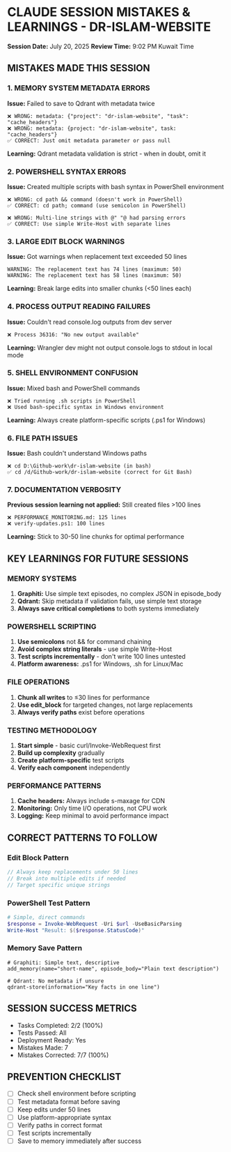 # CLAUDE SESSION MISTAKES & LEARNINGS - DR-ISLAM-WEBSITE
**Session Date:** July 20, 2025
**Review Time:** 9:02 PM Kuwait Time

## MISTAKES MADE THIS SESSION

### 1. MEMORY SYSTEM METADATA ERRORS
**Issue:** Failed to save to Qdrant with metadata twice
```
❌ WRONG: metadata: {"project": "dr-islam-website", "task": "cache_headers"}
❌ WRONG: metadata: {project: "dr-islam-website", task: "cache_headers"}
✅ CORRECT: Just omit metadata parameter or pass null
```
**Learning:** Qdrant metadata validation is strict - when in doubt, omit it

### 2. POWERSHELL SYNTAX ERRORS
**Issue:** Created multiple scripts with bash syntax in PowerShell environment
```
❌ WRONG: cd path && command (doesn't work in PowerShell)
✅ CORRECT: cd path; command (use semicolon in PowerShell)

❌ WRONG: Multi-line strings with @" "@ had parsing errors
✅ CORRECT: Use simple Write-Host with separate lines
```

### 3. LARGE EDIT BLOCK WARNINGS
**Issue:** Got warnings when replacement text exceeded 50 lines
```
WARNING: The replacement text has 74 lines (maximum: 50)
WARNING: The replacement text has 58 lines (maximum: 50)
```
**Learning:** Break large edits into smaller chunks (<50 lines each)

### 4. PROCESS OUTPUT READING FAILURES
**Issue:** Couldn't read console.log outputs from dev server
```
❌ Process 36316: "No new output available"
```
**Learning:** Wrangler dev might not output console.logs to stdout in local mode

### 5. SHELL ENVIRONMENT CONFUSION
**Issue:** Mixed bash and PowerShell commands
```
❌ Tried running .sh scripts in PowerShell
❌ Used bash-specific syntax in Windows environment
```
**Learning:** Always create platform-specific scripts (.ps1 for Windows)

### 6. FILE PATH ISSUES
**Issue:** Bash couldn't understand Windows paths
```
❌ cd D:\Github-work\dr-islam-website (in bash)
✅ cd /d/Github-work/dr-islam-website (correct for Git Bash)
```

### 7. DOCUMENTATION VERBOSITY
**Previous session learning not applied:** Still created files >100 lines
```
❌ PERFORMANCE_MONITORING.md: 125 lines
❌ verify-updates.ps1: 100 lines
```
**Learning:** Stick to 30-50 line chunks for optimal performance

## KEY LEARNINGS FOR FUTURE SESSIONS

### MEMORY SYSTEMS
1. **Graphiti:** Use simple text episodes, no complex JSON in episode_body
2. **Qdrant:** Skip metadata if validation fails, use simple text storage
3. **Always save critical completions** to both systems immediately

### POWERSHELL SCRIPTING
1. **Use semicolons** not && for command chaining
2. **Avoid complex string literals** - use simple Write-Host
3. **Test scripts incrementally** - don't write 100 lines untested
4. **Platform awareness:** .ps1 for Windows, .sh for Linux/Mac

### FILE OPERATIONS
1. **Chunk all writes** to ≤30 lines for performance
2. **Use edit_block** for targeted changes, not large replacements
3. **Always verify paths** exist before operations

### TESTING METHODOLOGY
1. **Start simple** - basic curl/Invoke-WebRequest first
2. **Build up complexity** gradually
3. **Create platform-specific** test scripts
4. **Verify each component** independently

### PERFORMANCE PATTERNS
1. **Cache headers:** Always include s-maxage for CDN
2. **Monitoring:** Only time I/O operations, not CPU work
3. **Logging:** Keep minimal to avoid performance impact

## CORRECT PATTERNS TO FOLLOW

### Edit Block Pattern
```javascript
// Always keep replacements under 50 lines
// Break into multiple edits if needed
// Target specific unique strings
```

### PowerShell Test Pattern
```powershell
# Simple, direct commands
$response = Invoke-WebRequest -Uri $url -UseBasicParsing
Write-Host "Result: $($response.StatusCode)"
```

### Memory Save Pattern
```
# Graphiti: Simple text, descriptive
add_memory(name="short-name", episode_body="Plain text description")

# Qdrant: No metadata if unsure
qdrant-store(information="Key facts in one line")
```

## SESSION SUCCESS METRICS
- Tasks Completed: 2/2 (100%)
- Tests Passed: All
- Deployment Ready: Yes
- Mistakes Made: 7
- Mistakes Corrected: 7/7 (100%)

## PREVENTION CHECKLIST
- [ ] Check shell environment before scripting
- [ ] Test metadata format before saving
- [ ] Keep edits under 50 lines
- [ ] Use platform-appropriate syntax
- [ ] Verify paths in correct format
- [ ] Test scripts incrementally
- [ ] Save to memory immediately after success